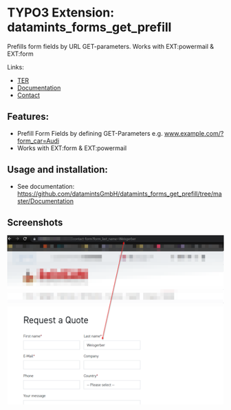 TYPO3 Extension: datamints_forms_get_prefill
============

Prefills form fields by URL GET-parameters. Works with EXT:powermail & EXT:form


Links:

- [TER](https://typo3.org/extensions/repository/view/datamints_forms_get_prefill)
- [Documentation](https://docs.typo3.org/p/datamints/forms_get_prefill/master/en-us/)
- [Contact](mailto:m.weisgerber@datamints.com)

Features:
---------

- Prefill Form Fields by defining GET-Parameters e.g. www.example.com/?form_car=Audi
- Works with EXT:form & EXT:powermail

Usage and installation:
---------

- See documentation: https://github.com/datamintsGmbH/datamints_forms_get_prefill/tree/master/Documentation

Screenshots
---------
![](Documentation/Images/sample1.png "Sample 1")

